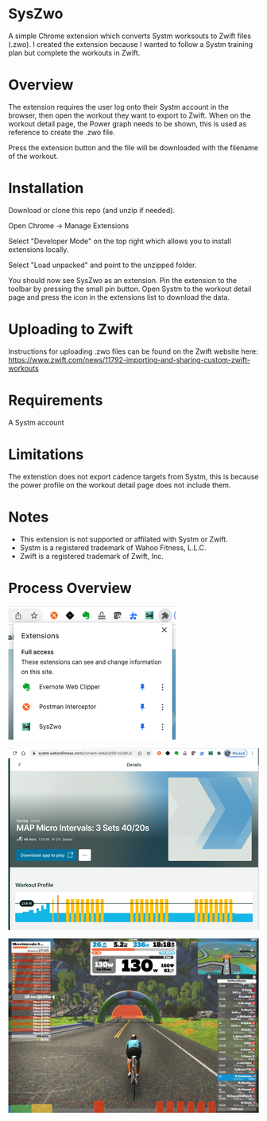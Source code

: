 # SysZwo
A simple Chrome extension which converts Systm worksouts to Zwift files (.zwo). I created the extension because I wanted to follow a Systm training plan but complete the workouts in Zwift.

# Overview
The extension requires the user log onto their Systm account in the browser, then open the workout they want to export to Zwift. When on the workout detail page, the Power graph needs to be shown, this is used as reference to create the .zwo file.

Press the extension button and the file will be downloaded with the filename of the workout.

# Installation
Download or clone this repo (and unzip if needed).

Open Chrome -> Manage Extensions

Select "Developer Mode" on the top right which allows you to install extensions locally.

Select "Load unpacked" and point to the unzipped folder.

You should now see SysZwo as an extension. Pin the extension to the toolbar by pressing the small pin button. Open Systm to the workout detail page and press the icon in the extensions list to download the data.

# Uploading to Zwift

Instructions for uploading .zwo files can be found on the Zwift website here:
https://www.zwift.com/news/11792-importing-and-sharing-custom-zwift-workouts

# Requirements

A Systm account

# Limitations

The extenstion does not export cadence targets from Systm, this is because the power profile on the workout detail page does not include them.

# Notes

- This extension is not supported or affilated with Systm or Zwift.
- Systm is a registered trademark of Wahoo Fitness, L.L.C.
- Zwift is a registered trademark of Zwift, Inc.

# Process Overview

![screenshot1](images/screenshot_2.png)

![screenshot1](images/screenshot_3.png)

![screenshot2](images/screenshot_1.jpeg)

